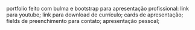 portfolio feito com bulma e bootstrap para apresentação profissional:
  link para youtube;
  link para download de currículo;
  cards de apresentação;
  fields de preenchimento para contato;
  apresentação pessoal;
 

